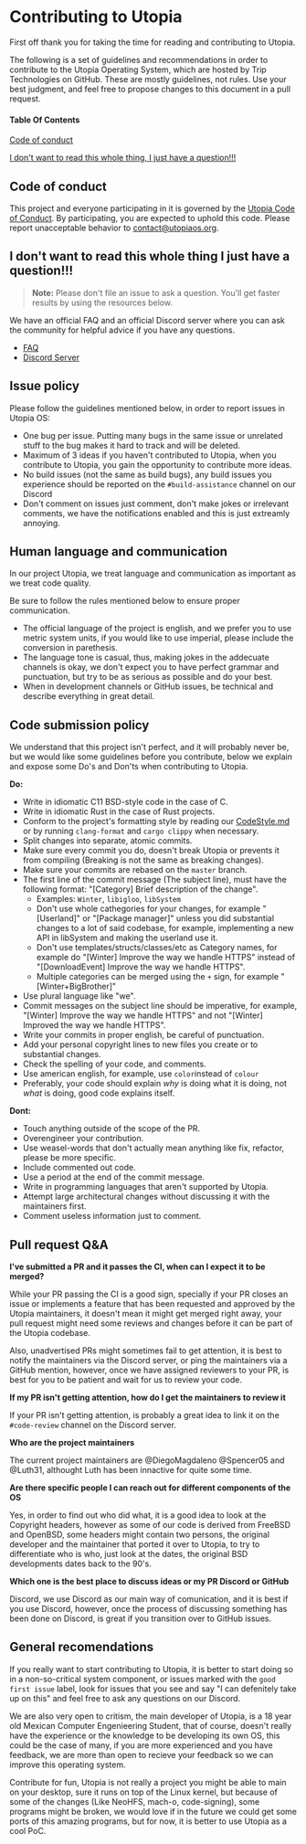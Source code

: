 # Contributing to Utopia

First off thank you for taking the time for reading and contributing to Utopia.

The following is a set of guidelines and recommendations in order to contribute to the Utopia Operating System, which are hosted by Trip Technologies on GitHub. These are mostly guidelines, not rules. Use your best judgment, and feel free to propose changes to this document in a pull request.

#### Table Of Contents

[Code of conduct](#code-of-conduct)

[I don't want to read this whole thing, I just have a question!!!](#i-dont-want-to-read-this-whole-thing-i-just-have-a-question)

## Code of conduct

This project and everyone participating in it is governed by the [Utopia Code of Conduct](CODE_OF_CONDUCT.md). By participating, you are expected to uphold this code. Please report unacceptable behavior to [contact@utopiaos.org](mailto:contact@utopiaos.org).

## I don't want to read this whole thing I just have a question!!!

> **Note:** Please don't file an issue to ask a question. You'll get faster results by using the resources below.

We have an official FAQ and an official Discord server where you can ask the community for helpful advice if you have any questions.

- [FAQ](https://utopiaos.github.io/faq.html)
- [Discord Server](https://discord.gg/sD7fMrmxBV)

## Issue policy 

Please follow the guidelines mentioned below, in order to report issues in Utopia OS:

- One bug per issue. Putting many bugs in the same issue or unrelated stuff to the bug makes it hard to track and will be deleted.
- Maximum of 3 ideas if you haven't contributed to Utopia, when you contribute to Utopia, you gain the opportunity to contribute more ideas.
- No build issues (not the same as build bugs), any build issues you experience should be reported on the `#build-assistance` channel on our Discord
- Don't comment on issues just comment, don't make jokes or irrelevant comments, we have the notifications enabled and this is just extreamly annoying.

## Human language and communication

In our project Utopia, we treat language and communication as important as we treat code quality.

Be sure to follow the rules mentioned below to ensure proper communication.

- The official language of the project is english, and we prefer you to use metric system units, if you would like to use imperial, please include the conversion in parethesis.
- The language tone is casual, thus, making jokes in the addecuate channels is okay, we don't expect you to have perfect grammar and punctuation, but try to be as serious as possible and do your best.
- When in development channels or GitHub issues, be technical and describe everything in great detail.

## Code submission policy

We understand that this project isn't perfect, and it will probably never be, but we would like some guidelines before you contribute, below we explain and expose some Do's and Don'ts when contributing to Utopia.

**Do:**
- Write in idiomatic C11 BSD-style code in the case of C.
- Write in idiomatic Rust in the case of Rust projects.
- Conform to the project's formatting style by reading our [CodeStyle.md](CodeStyle.md) or by running `clang-format` and `cargo clippy` when necessary.
- Split changes into separate, atomic commits.
- Make sure every commit you do, doesn't break Utopia or prevents it from compiling (Breaking is not the same as breaking changes).
- Make sure your commits are rebased on the `master` branch.
- The first line of the commit message (The subject line), must have the following format: "[Category] Brief description of the change".
  - Examples: `Winter`, `libigloo`, `libSystem`
  - Don't use whole cathegories for your changes, for example "[Userland]" or "[Package manager]" unless you did substantial changes to a lot of said codebase, for example, implementing a new API in libSystem and making the userland use it.
  - Don't use templates/structs/classes/etc as Category names, for example do "[Winter] Improve the way we handle HTTPS" instead of "[DownloadEvent] Improve the way we handle HTTPS".
  - Multiple categories can be merged using the `+` sign, for example "[Winter+BigBrother]"
 - Use plural language like "we".
 - Commit messages on the subject line should be imperative, for example, "[Winter] Improve the way we handle HTTPS" and not "[Winter] Improved the way we handle HTTPS".
 - Write your commits in proper english, be careful of punctuation.
 - Add your personal copyright lines to new files you create or to substantial changes.
 - Check the spelling of your code, and comments.
 - Use american english, for example, use `color`instead of `colour`
- Preferably, your code should explain _why_ is doing what it is doing, not _what_ is doing, good code explains itself.

**Dont:**
- Touch anything outside of the scope of the PR.
- Overengineer your contribution.
- Use weasel-words that don't actually mean anything like fix, refactor, please be more specific.
- Include commented out code. 
- Use a period at the end of the commit message.
- Write in programming languages that aren't supported by Utopia.
- Attempt large architectural changes without discussing it with the maintainers first.
- Comment useless information just to comment.

## Pull request Q&A

**I've submitted a PR and it passes the CI, when can I expect it to be merged?**

While your PR passing the CI is a good sign, specially if your PR closes an issue or implements a feature that has been requested and approved by the Utopia maintainers, it doesn't mean it might get merged right away, your pull request might need some reviews and changes before it can be part of the Utopia codebase.

Also, unadvertised PRs might sometimes fail to get attention, it is best to notify the maintainers via the Discord server, or ping the maintainers via a GitHub mention, however, once we have assigned reviewers to your PR, is best for you to be patient and wait for us to review your code.

**If my PR isn't getting attention, how do I get the maintainers to review it**

If your PR isn't getting attention, is probably a great idea to link it on the `#code-review` channel on the Discord server.

**Who are the project maintainers**

The current project maintainers are @DiegoMagdaleno @Spencer05 and @Luth31, althought Luth has been innactive for quite some time.

**Are there specific people I can reach out for different components of the OS**

Yes, in order to find out who did what, it is a good idea to look at the Copyright headers, however as some of our code is derived from FreeBSD and OpenBSD, some headers might contain two persons, the original developer and the maintainer that ported it over to Utopia, to try to differentiate who is who, just look at the dates, the original BSD developments dates back to the 90's.

**Which one is the best place to discuss ideas or my PR Discord or GitHub**

Discord, we use Discord as our main way of comunication, and it is best if you use Discord, however, once the process of discussing something has been done on Discord, is great if you transition over to GitHub issues.

## General recomendations

If you really want to start contributing to Utopia, it is better to start doing so in a non-so-critical system component, or issues marked with the `good first issue` label, look for issues that you see and say "I can defenitely take up on this" and feel free to ask any questions on our Discord.

We are also very open to critism, the main developer of Utopia, is a 18 year old Mexican Computer Engenieering Student, that of course, doesn't really have the experience or the knowledge to be developing its own OS, this could be the case of many, if you are more experienced and you have feedback, we are more than open to recieve your feedback so we can improve this operating system.

Contribute for fun, Utopia is not really a project you might be able to main on your desktop, sure it runs on top of the Linux kernel, but because of some of the changes (Like NeoHFS, mach-o, code-signing), some programs might be broken, we would love if in the future we could get some ports of this amazing programs, but for now, it is better to use Utopia as a cool PoC.


